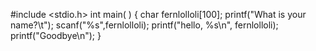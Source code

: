 #include <stdio.h>
int main( )
{
   char fernlolloli[100];
   printf("What is your name?\t");
   scanf("%s",fernlolloli);
   printf("hello, %s\n", fernlolloli);
   printf("Goodbye\n"); 
}
